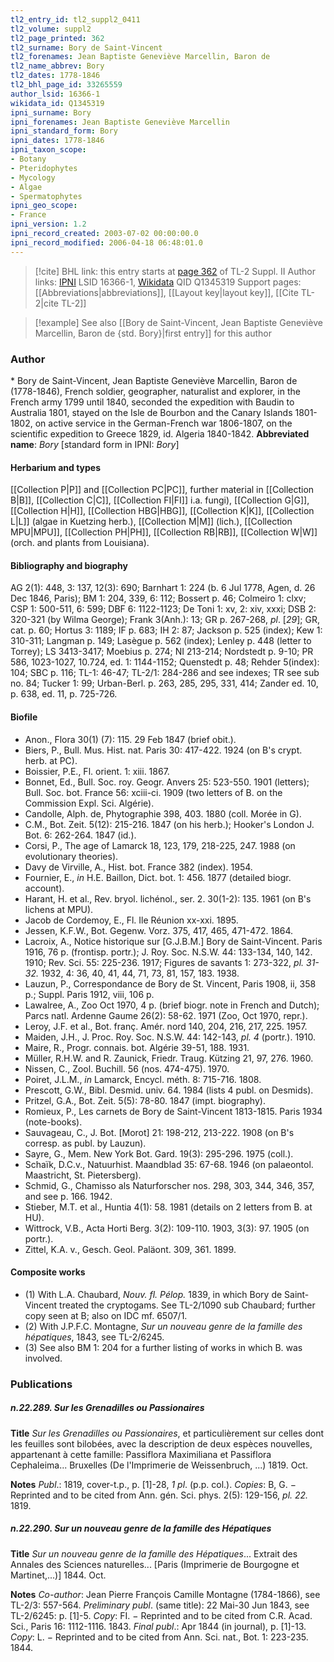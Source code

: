 ```yaml
---
tl2_entry_id: tl2_suppl2_0411
tl2_volume: suppl2
tl2_page_printed: 362
tl2_surname: Bory de Saint-Vincent
tl2_forenames: Jean Baptiste Geneviève Marcellin, Baron de
tl2_name_abbrev: Bory
tl2_dates: 1778-1846
tl2_bhl_page_id: 33265559
author_lsid: 16366-1
wikidata_id: Q1345319
ipni_surname: Bory
ipni_forenames: Jean Baptiste Geneviève Marcellin
ipni_standard_form: Bory
ipni_dates: 1778-1846
ipni_taxon_scope: 
- Botany
- Pteridophytes
- Mycology
- Algae
- Spermatophytes
ipni_geo_scope: 
- France
ipni_version: 1.2
ipni_record_created: 2003-07-02 00:00:00.0
ipni_record_modified: 2006-04-18 06:48:01.0
---
```


> [!cite] BHL link: this entry starts at [page 362](https://www.biodiversitylibrary.org/page/33265559) of TL-2 Suppl. II
> Author links: [IPNI](https://www.ipni.org/a/16366-1) LSID 16366-1, [Wikidata](https://www.wikidata.org/wiki/Q1345319) QID Q1345319
> Support pages: [[Abbreviations|abbreviations]], [[Layout key|layout key]], [[Cite TL-2|cite TL-2]]

> [!example] See also [[Bory de Saint-Vincent, Jean Baptiste Geneviève Marcellin, Baron de {std. Bory}|first entry]] for this author

### Author

\* Bory de Saint-Vincent, Jean Baptiste Geneviève Marcellin, Baron de (1778-1846), French soldier, geographer, naturalist and explorer, in the French army 1799 until 1840, seconded the expedition with Baudin to Australia 1801, stayed on the Isle de Bourbon and the Canary Islands 1801-1802, on active service in the German-French war 1806-1807, on the scientific expedition to Greece 1829, id. Algeria 1840-1842. 
**Abbreviated name**: *Bory* \[standard form in IPNI: *Bory*\]

#### Herbarium and types

[[Collection P|P]] and [[Collection PC|PC]], further material in [[Collection B|B]], [[Collection C|C]], [[Collection FI|FI]] i.a. fungi), [[Collection G|G]], [[Collection H|H]], [[Collection HBG|HBG]], [[Collection K|K]], [[Collection L|L]] (algae in Kuetzing herb.), [[Collection M|M]] (lich.), [[Collection MPU|MPU]], [[Collection PH|PH]], [[Collection RB|RB]], [[Collection W|W]] (orch. and plants from Louisiana).

#### Bibliography and biography

AG 2(1): 448, 3: 137, 12(3): 690; Barnhart 1: 224 (b. 6 Jul 1778, Agen, d. 26 Dec 1846, Paris); BM 1: 204, 339, 6: 112; Bossert p. 46; Colmeiro 1: clxv; CSP 1: 500-511, 6: 599; DBF 6: 1122-1123; De Toni 1: xv, 2: xiv, xxxi; DSB 2: 320-321 (by Wilma George); Frank 3(Anh.): 13; GR p. 267-268, *pl*. \[*29*\]; GR, cat. p. 60; Hortus 3: 1189; IF p. 683; IH 2: 87; Jackson p. 525 (index); Kew 1: 310-311; Langman p. 149; Lasègue p. 562 (index); Lenley p. 448 (letter to Torrey); LS 3413-3417; Moebius p. 274; NI 213-214; Nordstedt p. 9-10; PR 586, 1023-1027, 10.724, ed. 1: 1144-1152; Quenstedt p. 48; Rehder 5(index): 104; SBC p. 116; TL-1: 46-47; TL-2/1: 284-286 and see indexes; TR see sub no. 84; Tucker 1: 99; Urban-Berl. p. 263, 285, 295, 331, 414; Zander ed. 10, p. 638, ed. 11, p. 725-726.

#### Biofile

- Anon., Flora 30(1) (7): 115. 29 Feb 1847 (brief obit.).
- Biers, P., Bull. Mus. Hist. nat. Paris 30: 417-422. 1924 (on B's crypt. herb. at PC).
- Boissier, P.E., Fl. orient. 1: xiii. 1867.
- Bonnet, Ed., Bull. Soc. roy. Geogr. Anvers 25: 523-550. 1901 (letters); Bull. Soc. bot. France 56: xciii-ci. 1909 (two letters of B. on the Commission Expl. Sci. Algérie).
- Candolle, Alph. de, Phytographie 398, 403. 1880 (coll. Morée in G).
- C.M., Bot. Zeit. 5(12): 215-216. 1847 (on his herb.); Hooker's London J. Bot. 6: 262-264. 1847 (id.).
- Corsi, P., The age of Lamarck 18, 123, 179, 218-225, 247. 1988 (on evolutionary theories).
- Davy de Virville, A., Hist. bot. France 382 (index). 1954.
- Fournier, E., *in* H.E. Baillon, Dict. bot. 1: 456. 1877 (detailed biogr. account).
- Harant, H. et al., Rev. bryol. lichénol., ser. 2. 30(1-2): 135. 1961 (on B's lichens at MPU).
- Jacob de Cordemoy, E., Fl. Ile Réunion xx-xxi. 1895.
- Jessen, K.F.W., Bot. Gegenw. Vorz. 375, 417, 465, 471-472. 1864.
- Lacroix, A., Notice historique sur \[G.J.B.M.\] Bory de Saint-Vincent. Paris 1916, 76 p. (frontisp. portr.); J. Roy. Soc. N.S.W. 44: 133-134, 140, 142. 1910; Rev. Sci. 55: 225-236. 1917; Figures de savants 1: 273-322, *pl. 31-32.* 1932, 4: 36, 40, 41, 44, 71, 73, 81, 157, 183. 1938.
- Lauzun, P., Correspondance de Bory de St. Vincent, Paris 1908, ii, 358 p.; Suppl. Paris 1912, viii, 106 p.
- Lawalree, A., Zoo Oct 1970, 4 p. (brief biogr. note in French and Dutch); Parcs natl. Ardenne Gaume 26(2): 58-62. 1971 (Zoo, Oct 1970, repr.).
- Leroy, J.F. et al., Bot. franç. Amér. nord 140, 204, 216, 217, 225. 1957.
- Maiden, J.H., J. Proc. Roy. Soc. N.S.W. 44: 142-143, *pl. 4* (portr.). 1910.
- Maire, R., Progr. connais. bot. Algérie 39-51, 188. 1931.
- Müller, R.H.W. and R. Zaunick, Friedr. Traug. Kützing 21, 97, 276. 1960.
- Nissen, C., Zool. Buchill. 56 (nos. 474-475). 1970.
- Poiret, J.L.M., *in* Lamarck, Encycl. méth. 8: 715-716. 1808.
- Prescott, G.W., Bibl. Desmid. univ. 64. 1984 (lists 4 publ. on Desmids).
- Pritzel, G.A., Bot. Zeit. 5(5): 78-80. 1847 (impt. biography).
- Romieux, P., Les carnets de Bory de Saint-Vincent 1813-1815. Paris 1934 (note-books).
- Sauvageau, C., J. Bot. \[Morot\] 21: 198-212, 213-222. 1908 (on B's corresp. as publ. by Lauzun).
- Sayre, G., Mem. New York Bot. Gard. 19(3): 295-296. 1975 (coll.).
- Schaïk, D.C.v., Natuurhist. Maandblad 35: 67-68. 1946 (on palaeontol. Maastricht, St. Pietersberg).
- Schmid, G., Chamisso als Naturforscher nos. 298, 303, 344, 346, 357, and see p. 166. 1942.
- Stieber, M.T. et al., Huntia 4(1): 58. 1981 (details on 2 letters from B. at HU).
- Wittrock, V.B., Acta Horti Berg. 3(2): 109-110. 1903, 3(3): 97. 1905 (on portr.).
- Zittel, K.A. v., Gesch. Geol. Paläont. 309, 361. 1899.

#### Composite works

- (1) With L.A. Chaubard, *Nouv. fl. Pélop.* 1839, in which Bory de Saint-Vincent treated the cryptogams. See TL-2/1090 sub Chaubard; further copy seen at B; also on IDC mf. 6507/1.
- (2) With J.P.F.C. Montagne, *Sur un nouveau genre de la famille des hépatiques*, 1843, see TL-2/6245.
- (3) See also BM 1: 204 for a further listing of works in which B. was involved.

### Publications

##### n.22.289. Sur les Grenadilles ou Passionaires

**Title**
*Sur les Grenadilles ou Passionaires*, et particulièrement sur celles dont les feuilles sont bilobées, avec la description de deux espèces nouvelles, appartenant à cette famille: Passiflora Maximiliana et Passiflora Cephaleima... Bruxelles (De l'Imprimerie de Weissenbruch, ...) 1819. Oct.

**Notes**
*Publ*.: 1819, cover-t.p., p. \[1\]-28, *1 pl*. (p.p. col.). *Copies*: B, G. − Reprinted and to be cited from Ann. gén. Sci. phys. 2(5): 129-156, *pl. 22.* 1819.

##### n.22.290. Sur un nouveau genre de la famille des Hépatiques

**Title**
*Sur un nouveau genre de la famille des Hépatiques*... Extrait des Annales des Sciences naturelles... \[Paris (Imprimerie de Bourgogne et Martinet,...)\] 1844. Oct.

**Notes**
*Co-author*: Jean Pierre François Camille Montagne (1784-1866), see TL-2/3: 557-564.
*Preliminary publ*. (same title): 22 Mai-30 Jun 1843, see TL-2/6245: p. \[1\]-5. *Copy*: FI. − Reprinted and to be cited from C.R. Acad. Sci., Paris 16: 1112-1116. 1843.
*Final publ*.: Apr 1844 (in journal), p. \[1\]-13. *Copy*: L. − Reprinted and to be cited from Ann. Sci. nat., Bot. 1: 223-235. 1844.

